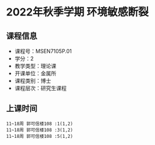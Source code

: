 # 2022年秋季学期 环境敏感断裂 






## 课程信息

- 课程号：MSEN7105P.01
- 学分：2
- 教学类型：理论课
- 开课单位：金属所
- 课程类别：博士
- 课程层次：研究生课程

## 上课时间

```
11~18周 郭可信楼108 :1(1,2)
11~18周 郭可信楼108 :3(1,2)
11~18周 郭可信楼108 :5(1,2)
```

